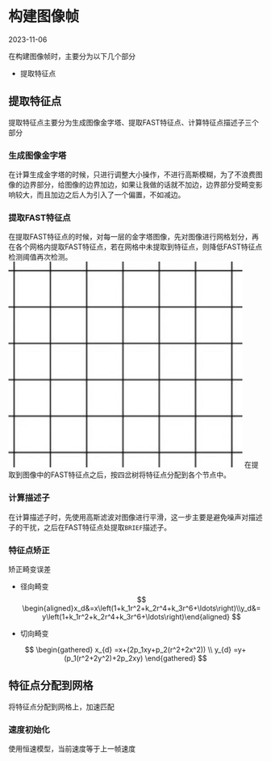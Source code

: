 # 构建图像帧
2023-11-06

在构建图像帧时，主要分为以下几个部分
- 提取特征点


## 提取特征点

提取特征点主要分为生成图像金字塔、提取FAST特征点、计算特征点描述子三个部分
### 生成图像金字塔
在计算生成金字塔的时候，只进行调整大小操作，不进行高斯模糊，为了不浪费图像的边界部分，给图像的边界加边，如果让我做的话就不加边，边界部分受畸变影响较大，而且加边之后人为引入了一个偏置，不如减边。
### 提取FAST特征点
在提取FAST特征点的时候，对每一层的金字塔图像，先对图像进行网格划分，再在各个网格内提取FAST特征点，若在网格中未提取到特征点，则降低FAST特征点检测阈值再次检测。
![enter description here](./images/1699322800980.png)
在提取到图像中的FAST特征点之后，按四岔树将特征点分配到各个节点中。
### 计算描述子
在计算描述子时，先使用高斯滤波对图像进行平滑，这一步主要是避免噪声对描述子的干扰，之后在FAST特征点处提取`BRIEF`描述子。
### 特征点矫正

矫正畸变误差

- 径向畸变
$$
\begin{aligned}x_d&=x\left(1+k_1r^2+k_2r^4+k_3r^6+\ldots\right)\\y_d&=y\left(1+k_1r^2+k_2r^4+k_3r^6+\ldots\right)\end{aligned}
$$

- 切向畸变

$$
\begin{gathered}
x_{d} =x+(2p_1xy+p_2(r^2+2x^2)) \\
y_{d} =y+(p_1(r^2+2y^2)+2p_2xy) 
\end{gathered}
$$

## 特征点分配到网格

将特征点分配到网格上，加速匹配

### 速度初始化

使用恒速模型，当前速度等于上一帧速度